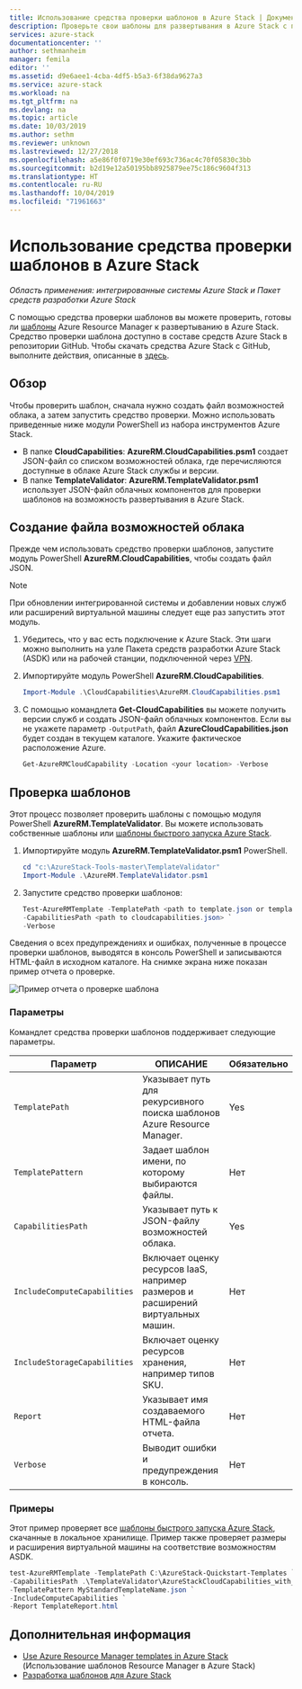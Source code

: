 ```yaml
---
title: Использование средства проверки шаблонов в Azure Stack | Документация Майкрософт
description: Проверьте свои шаблоны для развертывания в Azure Stack с помощью средства проверки шаблонов.
services: azure-stack
documentationcenter: ''
author: sethmanheim
manager: femila
editor: ''
ms.assetid: d9e6aee1-4cba-4df5-b5a3-6f38da9627a3
ms.service: azure-stack
ms.workload: na
ms.tgt_pltfrm: na
ms.devlang: na
ms.topic: article
ms.date: 10/03/2019
ms.author: sethm
ms.reviewer: unknown
ms.lastreviewed: 12/27/2018
ms.openlocfilehash: a5e86f0f0719e30ef693c736ac4c70f05830c3bb
ms.sourcegitcommit: b2d19e12a50195bb8925879ee75c186c9604f313
ms.translationtype: HT
ms.contentlocale: ru-RU
ms.lasthandoff: 10/04/2019
ms.locfileid: "71961663"
---
```

# <a name="use-the-template-validation-tool-in-azure-stack"></a>Использование средства проверки шаблонов в Azure Stack

*Область применения: интегрированные системы Azure Stack и Пакет средств разработки Azure Stack*

С помощью средства проверки шаблонов вы можете проверить, готовы ли [шаблоны](azure-stack-arm-templates.md) Azure Resource Manager к развертыванию в Azure Stack. Средство проверки шаблона доступно в составе средств Azure Stack в репозитории GitHub. Чтобы скачать средства Azure Stack с GitHub, выполните действия, описанные в [здесь](../operator/azure-stack-powershell-download.md).

## <a name="overview"></a>Обзор

Чтобы проверить шаблон, сначала нужно создать файл возможностей облака, а затем запустить средство проверки. Можно использовать приведенные ниже модули PowerShell из набора инструментов Azure Stack.

- В папке **CloudCapabilities**: **AzureRM.CloudCapabilities.psm1** создает JSON-файл со списком возможностей облака, где перечисляются доступные в облаке Azure Stack службы и версии.
- В папке **TemplateValidator**: **AzureRM.TemplateValidator.psm1** использует JSON-файл облачных компонентов для проверки шаблонов на возможность развертывания в Azure Stack.

## <a name="build-the-cloud-capabilities-file"></a>Создание файла возможностей облака

Прежде чем использовать средство проверки шаблонов, запустите модуль PowerShell **AzureRM.CloudCapabilities**, чтобы создать файл JSON.

>[!NOTE]
> При обновлении интегрированной системы и добавлении новых служб или расширений виртуальной машины следует еще раз запустить этот модуль.

1. Убедитесь, что у вас есть подключение к Azure Stack. Эти шаги можно выполнить на узле Пакета средств разработки Azure Stack (ASDK) или на рабочей станции, подключенной через [VPN](../asdk/asdk-connect.md#connect-to-azure-stack-using-vpn).
2. Импортируйте модуль PowerShell **AzureRM.CloudCapabilities**.

    ```powershell
    Import-Module .\CloudCapabilities\AzureRM.CloudCapabilities.psm1
    ```

3. С помощью командлета **Get-CloudCapabilities** вы можете получить версии служб и создать JSON-файл облачных компонентов. Если вы не укажете параметр `-OutputPath`, файл **AzureCloudCapabilities.json** будет создан в текущем каталоге. Укажите фактическое расположение Azure.

    ```powershell
    Get-AzureRMCloudCapability -Location <your location> -Verbose
    ```

## <a name="validate-templates"></a>Проверка шаблонов

Этот процесс позволяет проверить шаблоны с помощью модуля PowerShell **AzureRM.TemplateValidator**. Вы можете использовать собственные шаблоны или [шаблоны быстрого запуска Azure Stack](https://github.com/Azure/AzureStack-QuickStart-Templates).

1. Импортируйте модуль **AzureRM.TemplateValidator.psm1** PowerShell.

    ```powershell
    cd "c:\AzureStack-Tools-master\TemplateValidator"
    Import-Module .\AzureRM.TemplateValidator.psm1
    ```

2. Запустите средство проверки шаблонов:

    ```powershell
    Test-AzureRMTemplate -TemplatePath <path to template.json or template folder> `
    -CapabilitiesPath <path to cloudcapabilities.json> `
    -Verbose
    ```

Сведения о всех предупреждениях и ошибках, полученные в процессе проверки шаблонов, выводятся в консоль PowerShell и записываются HTML-файл в исходном каталоге. На снимке экрана ниже показан пример отчета о проверке.

![Пример отчета о проверке шаблона](./media/azure-stack-validate-templates/image1.png)

### <a name="parameters"></a>Параметры

Командлет средства проверки шаблонов поддерживает следующие параметры.

| Параметр | ОПИСАНИЕ | Обязательно |
| ----- | -----| ----- |
| `TemplatePath` | Указывает путь для рекурсивного поиска шаблонов Azure Resource Manager. | Yes |
| `TemplatePattern` | Задает шаблон имени, по которому выбираются файлы. | Нет |
| `CapabilitiesPath` | Указывает путь к JSON-файлу возможностей облака. | Yes |
| `IncludeComputeCapabilities` | Включает оценку ресурсов IaaS, например размеров и расширений виртуальных машин. | Нет |
| `IncludeStorageCapabilities` | Включает оценку ресурсов хранения, например типов SKU. | Нет |
| `Report` | Указывает имя создаваемого HTML-файла отчета. | Нет |
| `Verbose` | Выводит ошибки и предупреждения в консоль. | Нет|

### <a name="examples"></a>Примеры

Этот пример проверяет все [шаблоны быстрого запуска Azure Stack](https://github.com/Azure/AzureStack-QuickStart-Templates), скачанные в локальное хранилище. Пример также проверяет размеры и расширения виртуальной машины на соответствие возможностям ASDK.

```powershell
test-AzureRMTemplate -TemplatePath C:\AzureStack-Quickstart-Templates `
-CapabilitiesPath .\TemplateValidator\AzureStackCloudCapabilities_with_AddOns_20170627.json `
-TemplatePattern MyStandardTemplateName.json `
-IncludeComputeCapabilities `
-Report TemplateReport.html
```

## <a name="next-steps"></a>Дополнительная информация

- [Use Azure Resource Manager templates in Azure Stack](azure-stack-arm-templates.md) (Использование шаблонов Resource Manager в Azure Stack)
- [Разработка шаблонов для Azure Stack](azure-stack-develop-templates.md)
